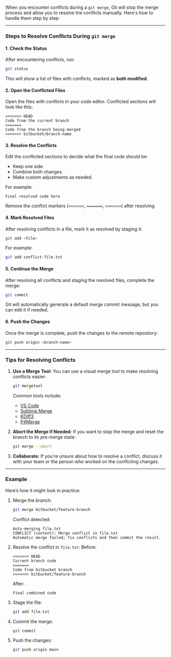When you encounter conflicts during a `git merge`, Git will stop the merge process and allow you to resolve the conflicts manually. Here's how to handle them step by step:

---

### Steps to Resolve Conflicts During `git merge`

#### 1. **Check the Status**
After encountering conflicts, run:
```bash
git status
```
This will show a list of files with conflicts, marked as **both modified**.

#### 2. **Open the Conflicted Files**
Open the files with conflicts in your code editor. Conflicted sections will look like this:
```plaintext
<<<<<<< HEAD
Code from the current branch
=======
Code from the branch being merged
>>>>>>> bitbucket/branch-name
```

#### 3. **Resolve the Conflicts**
Edit the conflicted sections to decide what the final code should be:
- Keep one side.
- Combine both changes.
- Make custom adjustments as needed.

For example:
```plaintext
Final resolved code here
```

Remove the conflict markers (`<<<<<<<`, `=======`, `>>>>>>>`) after resolving.

#### 4. **Mark Resolved Files**
After resolving conflicts in a file, mark it as resolved by staging it:
```bash
git add <file>
```

For example:
```bash
git add conflict-file.txt
```

#### 5. **Continue the Merge**
After resolving all conflicts and staging the resolved files, complete the merge:
```bash
git commit
```
Git will automatically generate a default merge commit message, but you can edit it if needed.

#### 6. **Push the Changes**
Once the merge is complete, push the changes to the remote repository:
```bash
git push origin <branch-name>
```

---

### Tips for Resolving Conflicts
1. **Use a Merge Tool**:
   You can use a visual merge tool to make resolving conflicts easier:
   ```bash
   git mergetool
   ```
   Common tools include:
   - [VS Code](https://code.visualstudio.com/)
   - [Sublime Merge](https://www.sublimemerge.com/)
   - [KDiff3](http://kdiff3.sourceforge.net/)
   - [P4Merge](https://www.perforce.com/products/helix-core-apps/merge-diff-tool-p4merge)

2. **Abort the Merge if Needed**:
   If you want to stop the merge and reset the branch to its pre-merge state:
   ```bash
   git merge --abort
   ```

3. **Collaborate**:
   If you're unsure about how to resolve a conflict, discuss it with your team or the person who worked on the conflicting changes.

---

### Example
Here’s how it might look in practice:
1. Merge the branch:
   ```bash
   git merge bitbucket/feature-branch
   ```
   Conflict detected:
   ```plaintext
   Auto-merging file.txt
   CONFLICT (content): Merge conflict in file.txt
   Automatic merge failed; fix conflicts and then commit the result.
   ```

2. Resolve the conflict in `file.txt`:
   Before:
   ```plaintext
   <<<<<<< HEAD
   Current branch code
   =======
   Code from bitbucket branch
   >>>>>>> bitbucket/feature-branch
   ```
   After:
   ```plaintext
   Final combined code
   ```

3. Stage the file:
   ```bash
   git add file.txt
   ```

4. Commit the merge:
   ```bash
   git commit
   ```

5. Push the changes:
   ```bash
   git push origin main
   ```

